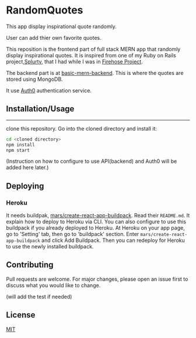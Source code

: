 # RandomQuotes

This app display inspirational quote randomly. 

User can add thier own favorite quotes. 

This reposition is the frontend part of full stack MERN app that randomly display inspirational quotes. It is inspired from one of my Ruby on Rails project,[Splurty](https://github.com/zenkbaries/Splurty), that I had while I was in [Firehose Project](http://thefirehoseproject.com/).

The backend part is at [basic-mern-backend](https://github.com/zenkbaries/basic-mern-backend). This is where the quotes are stored using MongoDB.

It use [Auth0](https://auth0.com/) authentication service.

## Installation/Usage
------

clone this repository. Go into the cloned directory and install it:

```bash
cd <cloned directory>
npm install
npm start
```
(Instruction on how to configure to use API(backend) and Auth0 will be added here later.)

## Deploying

### Heroku
It needs buildpak, [mars/create-react-app-buildpack](https://github.com/mars/create-react-app-buildpack). Read their `README.md`. It explain how to deploy to Heroku via CLI.
You can also configure to use this buildpack if you already deployed to Heroku. At Heroku on your app page, go to 'Setting' tab, then go to 'buildpack' section. Enter `mars/create-react-app-buildpack` and click Add Buildpack. Then you can redeploy for Heroku to use the newly installed buildpack.


## Contributing
Pull requests are welcome. For major changes, please open an issue first to discuss what you would like to change.

(will add the test if needed)

## License
[MIT](https://choosealicense.com/licenses/mit/)